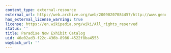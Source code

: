 ```yaml
---
content_type: external-resource
external_url: http://web.archive.org/web/20090207084457/http://www.genomic-art.com/
has_external_license_warning: true
license: https://en.wikipedia.org/wiki/All_rights_reserved
status: ''
title: Paradise Now Exhibit Catalog
uid: 46e02ad3-f22c-436b-8986-4522f8ba4553
wayback_url: ''
---
```

